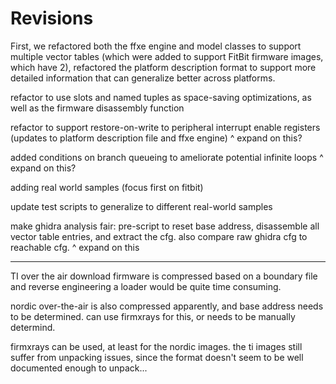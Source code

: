 # Revisions

First, we refactored both the ffxe engine and model classes to support multiple vector tables (which were added to support FitBit firmware images, which have 2), refactored the platform description format to support more detailed information that can generalize better across platforms.

refactor to use slots and named tuples as space-saving optimizations, as well as the firmware disassembly function 

refactor to support restore-on-write to peripheral interrupt enable registers (updates to platform description file and ffxe engine)
	^ expand on this?

added conditions on branch queueing to ameliorate potential infinite loops
	^ expand on this?

adding real world samples (focus first on fitbit)

update test scripts to generalize to different real-world samples

make ghidra analysis fair: pre-script to reset base address, disassemble all vector table entries, and extract the cfg. also compare raw ghidra cfg to reachable cfg. 
	^ expand on this


---

TI over the air download firmware is compressed based on a boundary file and reverse engineering a loader would be quite time consuming. 

nordic over-the-air is also compressed apparently, and base address needs to be determined. can use firmxrays for this, or needs to be manually determind. 

firmxrays can be used, at least for the nordic images. the ti images still suffer from unpacking issues, since the format doesn't seem to be well documented enough to unpack...




